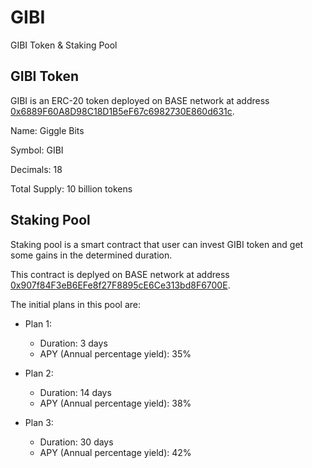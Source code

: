 # GIBI

GIBI Token &amp; Staking Pool

## GIBI Token

GIBI is an ERC-20 token deployed on BASE network at address [0x6889F60A8D98C18D1B5eF67c6982730E860d631c](https://basescan.org/address/0x6889F60A8D98C18D1B5eF67c6982730E860d631c).

Name: Giggle Bits

Symbol: GIBI

Decimals: 18

Total Supply: 10 billion tokens

## Staking Pool

Staking pool is a smart contract that user can invest GIBI token and get some gains in the determined duration.

This contract is deplyed on BASE network at address [0x907f84F3eB6EFe8f27F8895cE6Ce313bd8F6700E](https://basescan.org/address/0x907f84F3eB6EFe8f27F8895cE6Ce313bd8F6700E).

The initial plans in this pool are:

* Plan 1:
  * Duration: 3 days
  * APY (Annual percentage yield): 35%

* Plan 2:
  * Duration: 14 days
  * APY (Annual percentage yield): 38%

* Plan 3:
  * Duration: 30 days
  * APY (Annual percentage yield): 42%